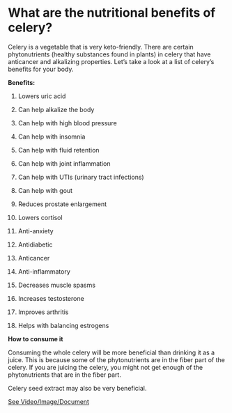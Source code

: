 # What are the nutritional benefits of celery?

Celery is a vegetable that is very keto-friendly. There are certain phytonutrients (healthy substances found in plants) in celery that have anticancer and alkalizing properties. Let’s take a look at a list of celery’s benefits for your body.

**Benefits:**

1. Lowers uric acid

2. Can help alkalize the body

3. Can help with high blood pressure

4. Can help with insomnia

5. Can help with fluid retention

6. Can help with joint inflammation

7. Can help with UTIs (urinary tract infections)

8. Can help with gout

9. Reduces prostate enlargement

10. Lowers cortisol

1. Anti-anxiety

2. Antidiabetic

3. Anticancer

4. Anti-inflammatory

5. Decreases muscle spasms

6. Increases testosterone

7. Improves arthritis

8. Helps with balancing estrogens

**How to consume it**

Consuming the whole celery will be more beneficial than drinking it as a juice. This is because some of the phytonutrients are in the fiber part of the celery. If you are juicing the celery, you might not get enough of the phytonutrients that are in the fiber part.

Celery seed extract may also be very beneficial.

 [See Video/Image/Document](https://hls-player.drberg.com/asset?path=migrated-assets/top-11-health-benefits-of-celery-drberg)